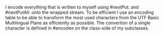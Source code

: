 I encode everything that is written to myself using #nextPut: and #nextPutAll: onto the wrapped stream. To be efficient I use an encoding table to be able to transform the most used characters from the UTF Basic Multilingual Plane as efficiently as possible. The convertion of a single character is defined in #encode:on: on the class-side of my subclasses.